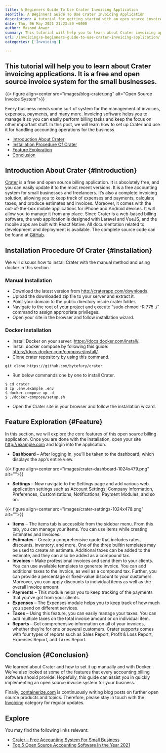 ```yaml
---
title: A Beginners Guide To Use Crater Invoicing Application
seoTitle: A Beginners Guide To Use Crater Invoicing Application
description: A tutorial for getting started with an open source invoice system. This guideline of Crater helps you to get familiar with the core concepts and features.
date: Thu, 06 May 2021 21:23:50 +0000
author: Masood Anwer
summary: This tutorial will help you to learn about Crater invoicing applications. It is a free and open source invoice system for the small businesses.
url: /invoicing/a-beginners-guide-to-use-crater-invoicing-application/
categories: ['Invoicing']

---
```

## This tutorial will help you to learn about Crater invoicing applications. It is a free and open source invoice system for the small businesses.

{{< figure align=center src="images/blog-crater.png" alt="Open Source Invoice System">}}  

Every business needs some sort of system for the management of invoices, expenses, payments, and many more. Invoicing software helps you to manage it so you can easily perform billing tasks and keep the focus on other important stuff. In this post, we will learn how to set up Crater and use it for handling accounting operations for the business.

  * [Introduction About Crater][1]
  * [Installation Procedure Of Crater][2]
  * [Feature Exploration][3]
  * [Conclusion][4]

## Introduction About Crater {#Introduction}

[Crater][5] is a free and open source billing application. It is absolutely free, and you can easily update it to the most recent versions. It is a free accounting system for small businesses and freelancers. It’s also a complete invoicing solution, allowing you to keep track of expenses and payments, calculate taxes, and produce estimates and invoices. Moreover, it comes with the out-of-the-box mobile applications for iPhone and Android devices. It will allow you to manage it from any place. Since Crater is a web-based billing software, the web application is designed with Laravel and VueJS, and the mobile apps are built with React Native. All documentation related to development and deployment is available. The complete source code can be found at [GitHub][6].

## Installation Procedure Of Crater {#Installation}

We will discuss how to install Crater with the manual method and using docker in this section.

### Manual Installation

  * Download the latest version from <http://craterapp.com/downloads>.
  * Upload the downloaded zip file to your server and extract it.
  * Point your domain to the public directory inside crater folder.
  * Navigate to the root of your project and execute “sudo chmod -R 775 ./” command to assign appropriate privileges.
  * Open your site in the browser and follow installation wizard.

### Docker Installation

  * Install Docker on your server: <https://docs.docker.com/install/>.
  * Install docker compose by following this guide: <https://docs.docker.com/compose/install/>.
  * Clone crater repository by using this command.


```
git clone https://github.com/bytefury/crater
```


  * Run below commands one by one to install Crater.


```
$ cd crater
$ cp .env.example .env
$ docker-compose up -d
$ ./docker-compose/setup.sh
```


  * Open the Crater site in your browser and follow the installation wizard.

## Feature Exploration {#Feature}

In this section, we will explore the core features of this open source billing application. Once you are done with the installation, open your site http://example.com and login into the application.

  * **Dashboard** – After logging in, you’ll be taken to the dashboard, which displays the app’s entire view.

{{< figure align=center src="images/crater-dashboard-1024x479.png" alt="">}}  

  * **Settings** – Now navigate to the Settings page and add various web application settings such as Account Settings, Company Information, Preferences, Customizations, Notifications, Payment Modules, and so on.

{{< figure align=center src="images/crater-settings-1024x478.png" alt="">}}  

  * **Items** – The items tab is accessible from the sidebar menu. From this tab, you can manage your items. You can use items while creating Estimates and Invoices.
  * **Estimates** – Create a comprehensive quote that includes rates, discounts, inventory, and more. One of the three builtin templates may be used to create an estimate. Additional taxes can be added to the estimate, and they can also be added as a compound tax.
  * **Invoices** – Make professional invoices and send them to your clients. You can use available templates to generate invoice. You can add additional taxes to the invoice, as well as a compound tax. Further, you can provide a percentage or fixed-value discount to your customers. Moreover, you can apply discounts to individual items as well as the overall invoice amount.
  * **Payments** – This module helps you to keep tracking of the payments that you’ve got from your clients.
  * **Expenses** – The Expenses module helps you to keep track of how much you spend on different services.
  * **Taxes** – Using this feature, you can easily manage your taxes. You can add multiple taxes on the total invoice amount or on individual item.
  * **Reports** – Get comprehensive information on all of your invoices, whether they’re for one or several customers. Crater supports comes with four types of reports such as Sales Report, Profit & Loss Report, Expenses Report, and Taxes Report.

## Conclusion {#Conclusion}

We learned about Crater and how to set it up manually and with Docker. We’ve also looked at some of the features that every accounting billing software should provide. Hopefully, this guide can assist you in quickly implementing an open source invoice system for your business.

Finally, [containerize.com][7] is continuously writing blog posts on further open source products and topics. Therefore, please stay in touch with the [Invoicing][8] category for regular updates.

## Explore

You may find the following links relevant:

  * [Crater – Free Accounting System For Small Business][5]
  * [Top 5 Open Source Accounting Software In the Year 2021][9]

 [1]: #Introduction
 [2]: #Installation
 [3]: #Feature
 [4]: #Conclusion
 [5]: https://products.containerize.com/invoicing/crater/
 [6]: https://github.com/bytefury/crater
 [7]: https://containerize.com
 [8]: https://blog.containerize.com/category/invoicing/
 [9]: https://blog.containerize.com/2021/02/08/top-5-open-source-accounting-software-in-the-year-2021/